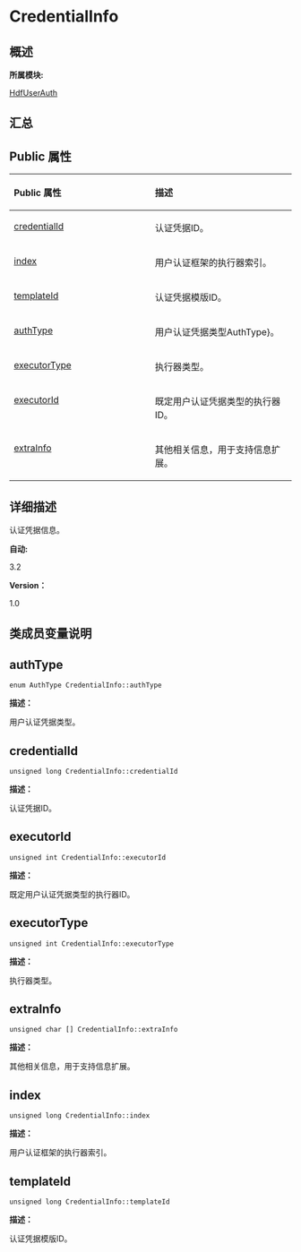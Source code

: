 # CredentialInfo<a name="ZH-CN_TOPIC_0000001290561164"></a>

## **概述**<a name="section77778516083931"></a>

**所属模块:**

[HdfUserAuth](_hdf_user_auth.md)

## **汇总**<a name="section1248649955083931"></a>

## Public 属性<a name="pub-attribs"></a>

<a name="table1220815979083931"></a>
<table><thead align="left"><tr id="row1178480788083931"><th class="cellrowborder" valign="top" width="50%" id="mcps1.1.3.1.1"><p id="p856468291083931"><a name="p856468291083931"></a><a name="p856468291083931"></a>Public 属性</p>
</th>
<th class="cellrowborder" valign="top" width="50%" id="mcps1.1.3.1.2"><p id="p1166463240083931"><a name="p1166463240083931"></a><a name="p1166463240083931"></a>描述</p>
</th>
</tr>
</thead>
<tbody><tr id="row1292596916083931"><td class="cellrowborder" valign="top" width="50%" headers="mcps1.1.3.1.1 "><p id="p481361782083931"><a name="p481361782083931"></a><a name="p481361782083931"></a><a href="_credential_info.md#aab7d1675c5b2fcbdf2699a414003efe4">credentialId</a></p>
</td>
<td class="cellrowborder" valign="top" width="50%" headers="mcps1.1.3.1.2 "><p id="entry1850076750083931p0"><a name="entry1850076750083931p0"></a><a name="entry1850076750083931p0"></a>认证凭据ID。</p>
</td>
</tr>
<tr id="row1972758463083931"><td class="cellrowborder" valign="top" width="50%" headers="mcps1.1.3.1.1 "><p id="p542770005083931"><a name="p542770005083931"></a><a name="p542770005083931"></a><a href="_credential_info.md#a56d90609a149c7e11968697106a03ea3">index</a></p>
</td>
<td class="cellrowborder" valign="top" width="50%" headers="mcps1.1.3.1.2 "><p id="entry1008624480083931p0"><a name="entry1008624480083931p0"></a><a name="entry1008624480083931p0"></a>用户认证框架的执行器索引。</p>
</td>
</tr>
<tr id="row1286512413083931"><td class="cellrowborder" valign="top" width="50%" headers="mcps1.1.3.1.1 "><p id="p55517824083931"><a name="p55517824083931"></a><a name="p55517824083931"></a><a href="_credential_info.md#a70f556d96c14a56faa8addd29da6c6f9">templateId</a></p>
</td>
<td class="cellrowborder" valign="top" width="50%" headers="mcps1.1.3.1.2 "><p id="entry751294085083931p0"><a name="entry751294085083931p0"></a><a name="entry751294085083931p0"></a>认证凭据模版ID。</p>
</td>
</tr>
<tr id="row1449568959083931"><td class="cellrowborder" valign="top" width="50%" headers="mcps1.1.3.1.1 "><p id="p528906229083931"><a name="p528906229083931"></a><a name="p528906229083931"></a><a href="_credential_info.md#aa5b6abdeb49854d35f9ac99bdfe1988a">authType</a></p>
</td>
<td class="cellrowborder" valign="top" width="50%" headers="mcps1.1.3.1.2 "><p id="entry1317141642083931p0"><a name="entry1317141642083931p0"></a><a name="entry1317141642083931p0"></a>用户认证凭据类型AuthType}。</p>
</td>
</tr>
<tr id="row1645482864083931"><td class="cellrowborder" valign="top" width="50%" headers="mcps1.1.3.1.1 "><p id="p36089754083931"><a name="p36089754083931"></a><a name="p36089754083931"></a><a href="_credential_info.md#ac348f4304930dc17957385ecec9d0ad3">executorType</a></p>
</td>
<td class="cellrowborder" valign="top" width="50%" headers="mcps1.1.3.1.2 "><p id="entry68331525083931p0"><a name="entry68331525083931p0"></a><a name="entry68331525083931p0"></a>执行器类型。</p>
</td>
</tr>
<tr id="row872389986083931"><td class="cellrowborder" valign="top" width="50%" headers="mcps1.1.3.1.1 "><p id="p423391985083931"><a name="p423391985083931"></a><a name="p423391985083931"></a><a href="_credential_info.md#a2215ed43cddeebb9b9a63f9977975ed1">executorId</a></p>
</td>
<td class="cellrowborder" valign="top" width="50%" headers="mcps1.1.3.1.2 "><p id="entry1892383508083931p0"><a name="entry1892383508083931p0"></a><a name="entry1892383508083931p0"></a>既定用户认证凭据类型的执行器ID。</p>
</td>
</tr>
<tr id="row177878022083931"><td class="cellrowborder" valign="top" width="50%" headers="mcps1.1.3.1.1 "><p id="p429240012083931"><a name="p429240012083931"></a><a name="p429240012083931"></a><a href="_credential_info.md#a934bfcff52c779c18e053c90aed21513">extraInfo</a></p>
</td>
<td class="cellrowborder" valign="top" width="50%" headers="mcps1.1.3.1.2 "><p id="entry1161007345083931p0"><a name="entry1161007345083931p0"></a><a name="entry1161007345083931p0"></a>其他相关信息，用于支持信息扩展。</p>
</td>
</tr>
</tbody>
</table>

## **详细描述**<a name="section786622901083931"></a>

认证凭据信息。

**自动:**

3.2

**Version：**

1.0

## **类成员变量说明**<a name="section1093075793083931"></a>

## authType<a name="aa5b6abdeb49854d35f9ac99bdfe1988a"></a>

```
enum AuthType CredentialInfo::authType
```

**描述：**

用户认证凭据类型。

## credentialId<a name="aab7d1675c5b2fcbdf2699a414003efe4"></a>

```
unsigned long CredentialInfo::credentialId
```

**描述：**

认证凭据ID。

## executorId<a name="a2215ed43cddeebb9b9a63f9977975ed1"></a>

```
unsigned int CredentialInfo::executorId
```

**描述：**

既定用户认证凭据类型的执行器ID。

## executorType<a name="ac348f4304930dc17957385ecec9d0ad3"></a>

```
unsigned int CredentialInfo::executorType
```

**描述：**

执行器类型。

## extraInfo<a name="a934bfcff52c779c18e053c90aed21513"></a>

```
unsigned char [] CredentialInfo::extraInfo
```

**描述：**

其他相关信息，用于支持信息扩展。

## index<a name="a56d90609a149c7e11968697106a03ea3"></a>

```
unsigned long CredentialInfo::index
```

**描述：**

用户认证框架的执行器索引。

## templateId<a name="a70f556d96c14a56faa8addd29da6c6f9"></a>

```
unsigned long CredentialInfo::templateId
```

**描述：**

认证凭据模版ID。

